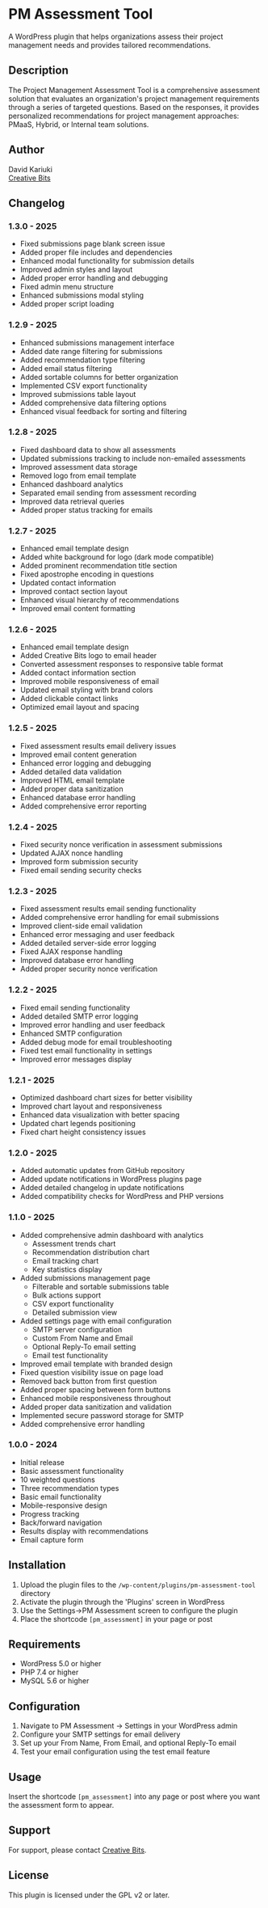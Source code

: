 # PM Assessment Tool

A WordPress plugin that helps organizations assess their project management needs and provides tailored recommendations.

## Description

The Project Management Assessment Tool is a comprehensive assessment solution that evaluates an organization's project management requirements through a series of targeted questions. Based on the responses, it provides personalized recommendations for project management approaches: PMaaS, Hybrid, or Internal team solutions.

## Author
David Kariuki  
[Creative Bits](https://creativebits.us)

## Changelog

### 1.3.0 - 2025
- Fixed submissions page blank screen issue
- Added proper file includes and dependencies
- Enhanced modal functionality for submission details
- Improved admin styles and layout
- Added proper error handling and debugging
- Fixed admin menu structure
- Enhanced submissions modal styling
- Added proper script loading

### 1.2.9 - 2025
- Enhanced submissions management interface
- Added date range filtering for submissions
- Added recommendation type filtering
- Added email status filtering
- Added sortable columns for better organization
- Implemented CSV export functionality
- Improved submissions table layout
- Added comprehensive data filtering options
- Enhanced visual feedback for sorting and filtering

### 1.2.8 - 2025
- Fixed dashboard data to show all assessments
- Updated submissions tracking to include non-emailed assessments
- Improved assessment data storage
- Removed logo from email template
- Enhanced dashboard analytics
- Separated email sending from assessment recording
- Improved data retrieval queries
- Added proper status tracking for emails

### 1.2.7 - 2025
- Enhanced email template design
- Added white background for logo (dark mode compatible)
- Added prominent recommendation title section
- Fixed apostrophe encoding in questions
- Updated contact information
- Improved contact section layout
- Enhanced visual hierarchy of recommendations
- Improved email content formatting

### 1.2.6 - 2025
- Enhanced email template design
- Added Creative Bits logo to email header
- Converted assessment responses to responsive table format
- Added contact information section
- Improved mobile responsiveness of email
- Updated email styling with brand colors
- Added clickable contact links
- Optimized email layout and spacing

### 1.2.5 - 2025
- Fixed assessment results email delivery issues
- Improved email content generation
- Enhanced error logging and debugging
- Added detailed data validation
- Improved HTML email template
- Added proper data sanitization
- Enhanced database error handling
- Added comprehensive error reporting

### 1.2.4 - 2025
- Fixed security nonce verification in assessment submissions
- Updated AJAX nonce handling
- Improved form submission security
- Fixed email sending security checks

### 1.2.3 - 2025
- Fixed assessment results email sending functionality
- Added comprehensive error handling for email submissions
- Improved client-side email validation
- Enhanced error messaging and user feedback
- Added detailed server-side error logging
- Fixed AJAX response handling
- Improved database error handling
- Added proper security nonce verification

### 1.2.2 - 2025
- Fixed email sending functionality
- Added detailed SMTP error logging
- Improved error handling and user feedback
- Enhanced SMTP configuration
- Added debug mode for email troubleshooting
- Fixed test email functionality in settings
- Improved error messages display

### 1.2.1 - 2025
- Optimized dashboard chart sizes for better visibility
- Improved chart layout and responsiveness
- Enhanced data visualization with better spacing
- Updated chart legends positioning
- Fixed chart height consistency issues

### 1.2.0 - 2025
- Added automatic updates from GitHub repository
- Added update notifications in WordPress plugins page
- Added detailed changelog in update notifications
- Added compatibility checks for WordPress and PHP versions

### 1.1.0 - 2025
- Added comprehensive admin dashboard with analytics
  - Assessment trends chart
  - Recommendation distribution chart
  - Email tracking chart
  - Key statistics display
- Added submissions management page
  - Filterable and sortable submissions table
  - Bulk actions support
  - CSV export functionality
  - Detailed submission view
- Added settings page with email configuration
  - SMTP server configuration
  - Custom From Name and Email
  - Optional Reply-To email setting
  - Email test functionality
- Improved email template with branded design
- Fixed question visibility issue on page load
- Removed back button from first question
- Added proper spacing between form buttons
- Enhanced mobile responsiveness throughout
- Added proper data sanitization and validation
- Implemented secure password storage for SMTP
- Added comprehensive error handling

### 1.0.0 - 2024
- Initial release
- Basic assessment functionality
- 10 weighted questions
- Three recommendation types
- Basic email functionality
- Mobile-responsive design
- Progress tracking
- Back/forward navigation
- Results display with recommendations
- Email capture form

## Installation

1. Upload the plugin files to the `/wp-content/plugins/pm-assessment-tool` directory
2. Activate the plugin through the 'Plugins' screen in WordPress
3. Use the Settings->PM Assessment screen to configure the plugin
4. Place the shortcode `[pm_assessment]` in your page or post

## Requirements

- WordPress 5.0 or higher
- PHP 7.4 or higher
- MySQL 5.6 or higher

## Configuration

1. Navigate to PM Assessment -> Settings in your WordPress admin
2. Configure your SMTP settings for email delivery
3. Set up your From Name, From Email, and optional Reply-To email
4. Test your email configuration using the test email feature

## Usage

Insert the shortcode `[pm_assessment]` into any page or post where you want the assessment form to appear.

## Support

For support, please contact [Creative Bits](https://creativebits.us/contact-us/).

## License

This plugin is licensed under the GPL v2 or later.
